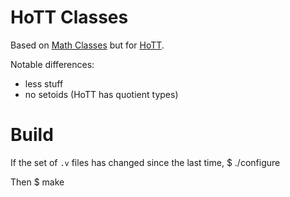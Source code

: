 # HoTT Classes

Based on [Math Classes](https://math-classes.github.io/) but for [HoTT](https://github.com/hott/hott).

Notable differences:
- less stuff
- no setoids (HoTT has quotient types)

# Build

If the set of `.v` files has changed since the last time,
    $ ./configure

Then
    $ make

